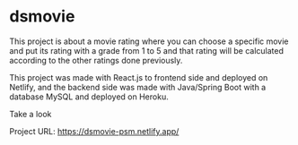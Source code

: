 # dsmovie

This project is about a movie rating where you can choose a specific movie and put its rating with a grade from 1 to 5 and 
that rating will be calculated according to the other ratings done previously.

This project was made with React.js to frontend side and deployed on Netlify, 
and the backend side was made with Java/Spring Boot with a database MySQL and deployed on Heroku.

Take a look

Project URL: https://dsmovie-psm.netlify.app/
